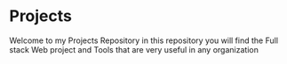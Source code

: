 # Projects
Welcome to my Projects Repository in this repository you will find the Full stack Web project and Tools that are very useful in any organization
